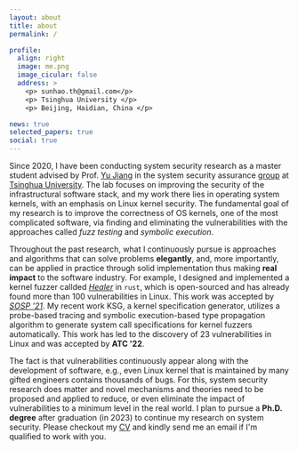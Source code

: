 ```yaml
---
layout: about
title: about
permalink: /

profile:
  align: right
  image: me.png
  image_cicular: false
  address: >
    <p> sunhao.th@gmail.com</p>
    <p> Tsinghua University </p>
    <p> Beijing, Haidian, China </p>

news: true  
selected_papers: true 
social: true 
---
```


Since 2020, I have been conducting system security research as a master student advised by Prof. [Yu Jiang](https://sites.google.com/site/jiangyu198964/home) in the system security assurance [group](http://www.wingtecher.com/personen) at [Tsinghua University](https://www.tsinghua.edu.cn/en/).
The lab focuses on improving the security of the infrastructural software stack, and my work there lies in operating system kernels, with an emphasis on Linux kernel security.
The fundamental goal of my research is to improve the correctness of OS kernels, one of the most complicated software, via finding and eliminating the vulnerabilities with the approaches called *fuzz testing* and *symbolic execution*. 

Throughout the past research, what I continuously pursue is approaches and algorithms that can solve problems **elegantly**, and, more importantly, can be applied in practice through solid implementation thus making **real impact** to the software industry. For example, I designed and implemented a kernel fuzzer callded [*Healer*](https://github.com/SunHao-0/healer) in `rust`, which is open-sourced and has already found more than 100 vulnerabilities in Linux. 
This work was accepted by [*SOSP '21*](https://dl.acm.org/doi/10.1145/3477132.3483547).
My recent work KSG, a kernel specification generator, utilizes a probe-based tracing and symbolic execution-based type propagation algorithm to generate system call specifications for kernel fuzzers automatically.
This work has led to the discovery of 23 vulnerabilities in Linux and was accepted by **ATC '22**.

The fact is that vulnerabilities continuously appear along with the development of software, e.g., even Linux kernel that is maintained by many gifted engineers contains thousands of bugs.
For this,  system security research does matter and novel mechanisms and theories need to be proposed and applied to reduce, or even eliminate the impact of vulnerabilities to a minimum level in the real world. 
I plan to pursue a **Ph.D. degree** after graduation (in 2023) to continue my research on system security. Please checkout my [CV](assets/pdf/cv.pdf) and kindly send me an email if I'm qualified to work with you. 
